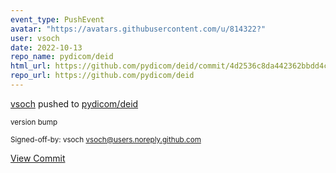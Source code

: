 ```yaml
---
event_type: PushEvent
avatar: "https://avatars.githubusercontent.com/u/814322?"
user: vsoch
date: 2022-10-13
repo_name: pydicom/deid
html_url: https://github.com/pydicom/deid/commit/4d2536c8da442362bbdd4c7abb8375f7c02f52de
repo_url: https://github.com/pydicom/deid
---
```


<a href='https://github.com/vsoch' target='_blank'>vsoch</a> pushed to <a href='https://github.com/pydicom/deid' target='_blank'>pydicom/deid</a>

<small>version bump

Signed-off-by: vsoch <vsoch@users.noreply.github.com></small>

<a href='https://github.com/pydicom/deid/commit/4d2536c8da442362bbdd4c7abb8375f7c02f52de' target='_blank'>View Commit</a>